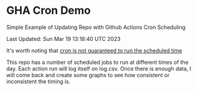 # GHA Cron Demo
Simple Example of Updating Repo with Github Actions Cron Scheduling

Last Updated: Sun Mar 19 13:18:40 UTC 2023

It's worth noting that [cron is not guaranteed to run the scheduled time](https://upptime.js.org/blog/2021/01/22/github-actions-schedule-not-working/)

This repo has a number of scheduled jobs to run at different times of the day.
Each action run will log itself on log.csv.
Once there is enough data, I will come back and create some graphs to see how consistent or inconsistent the timing is.
